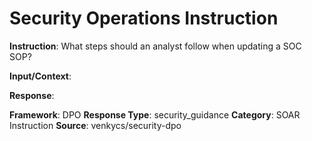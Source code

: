 # Security Operations Instruction

**Instruction**: What steps should an analyst follow when updating a SOC SOP?

**Input/Context**: 

**Response**: 

**Framework**: DPO
**Response Type**: security_guidance
**Category**: SOAR Instruction
**Source**: venkycs/security-dpo
